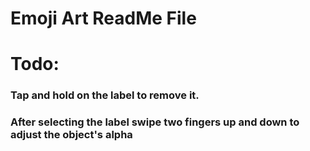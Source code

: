 #  Emoji Art ReadMe File

# Todo:

### Tap and hold on the label to remove it.
### After selecting the label swipe two fingers up and down to adjust the object's alpha

